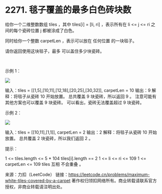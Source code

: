 # 2271. 毯子覆盖的最多白色砖块数

给你一个二维整数数组 tiles ，其中 tiles[i] = [li, ri] ，表示所有在 li <= j <= ri 之间的每个瓷砖位置 j 都被涂成了白色。

同时给你一个整数 carpetLen ，表示可以放在 任何位置 的一块毯子。

请你返回使用这块毯子，最多 可以盖住多少块瓷砖。

 

示例 1：

![](https://assets.leetcode.com/uploads/2022/03/25/example1drawio3.png)


输入：tiles = [[1,5],[10,11],[12,18],[20,25],[30,32]], carpetLen = 10
输出：9
解释：将毯子从瓷砖 10 开始放置。
总共覆盖 9 块瓷砖，所以返回 9 。
注意可能有其他方案也可以覆盖 9 块瓷砖。
可以看出，瓷砖无法覆盖超过 9 块瓷砖。


示例 2：

![](https://assets.leetcode.com/uploads/2022/03/24/example2drawio.png)

输入：tiles = [[10,11],[1,1]], carpetLen = 2
输出：2
解释：将毯子从瓷砖 10 开始放置。
总共覆盖 2 块瓷砖，所以我们返回 2 。
 

提示：

1 <= tiles.length <= 5 * 104
tiles[i].length == 2
1 <= li <= ri <= 109
1 <= carpetLen <= 109
tiles 互相 不会重叠 。

来源：力扣（LeetCode）
链接：https://leetcode.cn/problems/maximum-white-tiles-covered-by-a-carpet
著作权归领扣网络所有。商业转载请联系官方授权，非商业转载请注明出处。